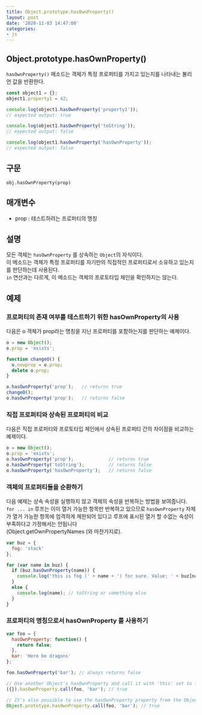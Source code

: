 ```yaml
---
title: Object.prototype.hasOwnProperty()
layout: post
date: '2020-11-03 14:47:00'
categories:
- js
---
```


## Object.prototype.hasOwnProperty()

`hasOwnProperty()` 메소드는 객체가 특정 프로퍼티를 가지고 있는지를  나타내는 불리언 값을 반환한다.

```javascript
const object1 = {};
object1.property1 = 42;

console.log(object1.hasOwnProperty('property1'));
// expected output: true

console.log(object1.hasOwnProperty('toString'));
// expected output: false

console.log(object1.hasOwnProperty('hasOwnProperty'));
// expected output: false
```

## 구문

```text
obj.hasOwnProperty(prop)
```

## 매개변수

* prop : 테스트하려는 프로퍼티의 명칭

## 설명

모든 객체는 `hasOwnProperty` 를 상속하는 `Object`의 자식이다.  
이 메소드는 객체가 특정 프로퍼티를 자기만의 직접적인 프로퍼티로서 소유하고 있는지를 판단하는데 사용된다.   
`in` 연산과는 다르게, 이 메소드는 객체의 프로토타입 체인을 확인하지는 않는다.

## 예제

### 프로퍼티의 존재 여부를 테스트하기 위한 hasOwnProperty의 사용

다음은 o 객체가 prop라는 명칭을 지닌 프로퍼티를 포함하는지를 판단하는 예제이다.

```javascript
o = new Object();
o.prop = 'exists';

function changeO() {
  o.newprop = o.prop;
  delete o.prop;
}

o.hasOwnProperty('prop');   // returns true
changeO();
o.hasOwnProperty('prop');   // returns false
```

### 직접 프로퍼티와 상속된 프로퍼티의 비교

다음은 직접 프로퍼티와 프로토타입 체인에서 상속된 프로퍼티 간의 차이점을 비교하는 예제이다.

```javascript
o = new Object();
o.prop = 'exists';
o.hasOwnProperty('prop');             // returns true
o.hasOwnProperty('toString');         // returns false
o.hasOwnProperty('hasOwnProperty');   // returns false
```

### 객체의 프로퍼티들을 순환하기

다음 예제는 상속 속성을 실행하지 않고 객체의 속성을 반복하는 방법을 보여줍니다.  
`for ... in` 루프는 이미 열거 가능한 항목만 반복하고 있으므로 `hasOwnProperty` 자체가 열거 가능한 항목에 엄격하게 제한되어 있다고 
루프에 표시된 열거 할 수없는 속성이 부족하다고 가정해서는 안됩니다  
(Object.getOwnPropertyNames (와 마찬가지로).

```javascript
var buz = {
  fog: 'stack'
};

for (var name in buz) {
  if (buz.hasOwnProperty(name)) {
    console.log('this is fog (' + name + ') for sure. Value: ' + buz[name]);
  }
  else {
    console.log(name); // toString or something else
  }
}
```

### 프로퍼티의 명칭으로서 hasOwnProperty 를 사용하기

```javascript
var foo = {
  hasOwnProperty: function() {
    return false;
  },
  bar: 'Here be dragons'
};

foo.hasOwnProperty('bar'); // always returns false

// Use another Object's hasOwnProperty and call it with 'this' set to foo
({}).hasOwnProperty.call(foo, 'bar'); // true

// It's also possible to use the hasOwnProperty property from the Object prototype for this purpose
Object.prototype.hasOwnProperty.call(foo, 'bar'); // true
```